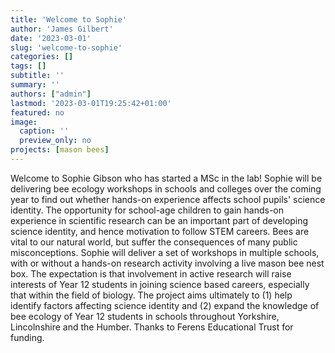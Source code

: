 ```yaml
---
title: 'Welcome to Sophie'
author: 'James Gilbert'
date: '2023-03-01'
slug: 'welcome-to-sophie'
categories: []
tags: []
subtitle: ''
summary: ''
authors: ["admin"]
lastmod: '2023-03-01T19:25:42+01:00'
featured: no
image: 
  caption: ''
  preview_only: no
projects: [mason bees]
---
```


Welcome to Sophie Gibson who has started a MSc in the lab!  Sophie will be delivering bee ecology workshops in schools and colleges over the coming year to find out whether hands-on experience affects school pupils' science identity. The opportunity for school-age children to gain hands-on experience in scientific research can be an important part of developing science identity, and hence motivation to follow STEM careers. Bees are vital to our natural world, but suffer the consequences of many public misconceptions.  Sophie will deliver a set of workshops in multiple schools, with or without a hands-on research activity involving a live mason bee nest box. The expectation is that involvement in active research will raise interests of Year 12 students in joining science based careers, especially that within the field of biology.  The project aims ultimately to (1) help identify factors affecting science identity and (2) expand the knowledge of bee ecology of Year 12 students in schools throughout Yorkshire, Lincolnshire and the Humber. Thanks to Ferens Educational Trust for funding.
